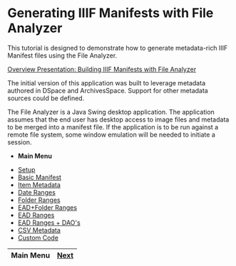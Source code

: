 # Generating IIIF Manifests with File Analyzer

This tutorial is designed to demonstrate how to generate metadata-rich IIIF Manifest files using the File Analyzer.

[Overview Presentation: Building IIIF Manifests with File Analyzer](https://gitpitch.com/Georgetown-University-Libraries/testManifests#/)

The initial version of this application was built to leverage metadata authored in DSpace and ArchivesSpace.  Support for other metadata sources could be defined.

The File Analyzer is a Java Swing desktop application.  The application assumes that the end user has desktop access to image files and metadata to be merged into a manifest file.  If the application is to be run against a remote file system, some window emulation will be needed to initiate a session.

- **Main Menu** 
* [Setup](setup.md)
* [Basic Manifest](demo1.md) 
* [Item Metadata](demo2.md) 
* [Date Ranges](demo3.md) 
* [Folder Ranges](demo4.md) 
* [EAD+Folder Ranges](demo5.md) 
* [EAD Ranges](demo6.md) 
* [EAD Ranges + DAO's](demo7.md) 
* [CSV Metadata](demo8.md) 
* [Custom Code](code.md)

**Main Menu** | [Next](setup.md) 
------------------------- | ------------------------- 
